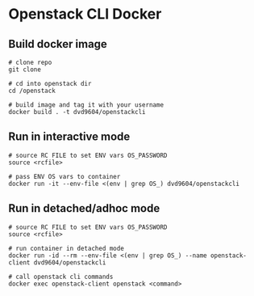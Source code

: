# Openstack CLI Docker

## Build docker image

```shell
# clone repo
git clone

# cd into openstack dir
cd /openstack

# build image and tag it with your username
docker build . -t dvd9604/openstackcli
```

## Run in interactive mode

```shell
# source RC FILE to set ENV vars OS_PASSWORD
source <rcfile>

# pass ENV OS vars to container
docker run -it --env-file <(env | grep OS_) dvd9604/openstackcli
```

## Run in detached/adhoc mode

```shell
# source RC FILE to set ENV vars OS_PASSWORD
source <rcfile>

# run container in detached mode
docker run -id --rm --env-file <(env | grep OS_) --name openstack-client dvd9604/openstackcli

# call openstack cli commands
docker exec openstack-client openstack <command>
```
